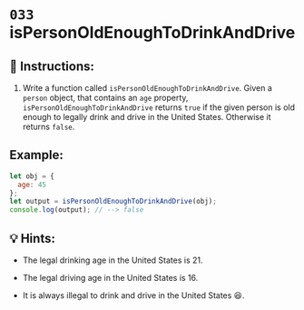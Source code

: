 # `033` isPersonOldEnoughToDrinkAndDrive

## 📝 Instructions:

1. Write a function called `isPersonOldEnoughToDrinkAndDrive`. Given a `person` object, that contains an `age` property, `isPersonOldEnoughToDrinkAndDrive` returns `true` if the given person is old enough to legally drink and drive in the United States. Otherwise it returns `false`.

## Example:

```Javascript
let obj = {
  age: 45
};
let output = isPersonOldEnoughToDrinkAndDrive(obj);
console.log(output); // --> false
```

## 💡 Hints:

+ The legal drinking age in the United States is 21.

+  The legal driving age in the United States is 16.

+ It is always illegal to drink and drive in the United States 😆.

